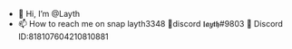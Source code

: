 - 👋 Hi, I’m @Layth
- 📫 How to reach me on snap layth3348 
📝discord 𝖑𝖆𝒚𝖙𝖍#9803
📝 Discord ID:818107604210810881
